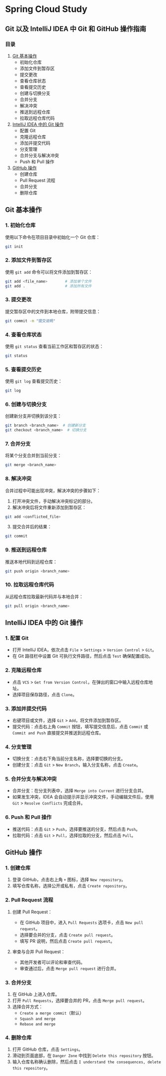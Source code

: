 # Spring Cloud Study

## Git 以及 IntelliJ IDEA 中 Git 和 GitHub 操作指南
 
### 目录

1. [Git 基本操作](#git-基本操作)
    - 初始化仓库
    - 添加文件到暂存区
    - 提交更改
    - 查看仓库状态
    - 查看提交历史
    - 创建与切换分支
    - 合并分支
    - 解决冲突
    - 推送到远程仓库
    - 拉取远程仓库代码
2. [IntelliJ IDEA 中的 Git 操作](#intellij-idea-中的-git-操作)
    - 配置 Git
    - 克隆远程仓库
    - 添加并提交代码
    - 分支管理
    - 合并分支与解决冲突
    - Push 和 Pull 操作
3. [GitHub 操作](#github-操作)
    - 创建仓库
    - Pull Request 流程
    - 合并分支
    - 删除仓库

## Git 基本操作

### 1. 初始化仓库

使用以下命令在项目目录中初始化一个 Git 仓库：

```bash
git init
```


### 2. 添加文件到暂存区

使用 `git add` 命令可以将文件添加到暂存区：

```bash
git add <file_name>        # 添加单个文件
git add .                  # 添加所有文件
```

### 3. 提交更改

提交暂存区中的文件到本地仓库，附带提交信息：

```bash
git commit -m "提交说明"
```

### 4. 查看仓库状态

使用 `git status` 查看当前工作区和暂存区的状态：

```bash
git status
```

### 5. 查看提交历史

使用 `git log` 查看提交历史：

```bash
git log
```

### 6. 创建与切换分支

创建新分支并切换到该分支：

```bash
git branch <branch_name>  # 创建新分支
git checkout <branch_name>  # 切换分支
```

### 7. 合并分支

将某个分支合并到当前分支：

```bash
git merge <branch_name>
```

### 8. 解决冲突

合并过程中可能出现冲突，解决冲突的步骤如下：

1. 打开冲突文件，手动解决冲突标记的部分。
2. 解决冲突后将文件重新添加到暂存区：

```bash
git add <conflicted_file>
```

3. 提交合并后的结果：

```bash
git commit
```

### 9. 推送到远程仓库

推送本地代码到远程仓库：

```bash
git push origin <branch_name>
```

### 10. 拉取远程仓库代码

从远程仓库拉取最新代码并与本地合并：

```bash
git pull origin <branch_name>
```

## IntelliJ IDEA 中的 Git 操作

### 1. 配置 Git

- 打开 IntelliJ IDEA，依次点击 `File` > `Settings` > `Version Control` > `Git`。
- 在 Git 路径栏中设置 Git 可执行文件路径，然后点击 `Test` 确保配置成功。

### 2. 克隆远程仓库

- 点击 `VCS` > `Get from Version Control`，在弹出的窗口中输入远程仓库地址。
- 选择项目保存路径，点击 `Clone`。

### 3. 添加并提交代码

- 右键项目或文件，选择 `Git` > `Add`，将文件添加到暂存区。
- 提交代码：点击右上角 `Commit` 按钮，填写提交信息后，点击 `Commit` 或 `Commit and Push` 直接提交并推送到远程仓库。

### 4. 分支管理

- 切换分支：点击右下角当前分支名称，选择要切换的分支。
- 创建分支：点击 `Git` > `New Branch`，输入分支名称，点击 `Create`。

### 5. 合并分支与解决冲突

- 合并分支：在分支列表中，选择 `Merge into Current` 进行分支合并。
- 如果发生冲突，IDEA 会自动提示并显示冲突文件，手动编辑文件后，使用 `Git` > `Resolve Conflicts` 完成合并。

### 6. Push 和 Pull 操作

- 推送代码：点击 `Git` > `Push`，选择要推送的分支，然后点击 `Push`。
- 拉取代码：点击 `Git` > `Pull`，选择拉取的分支，然后点击 `Pull`。

## GitHub 操作

### 1. 创建仓库

1. 登录 GitHub，点击右上角 `+` 图标，选择 `New repository`。
2. 填写仓库名称，选择公开或私有，点击 `Create repository`。

### 2. Pull Request 流程

1. 创建 Pull Request：
    - 在 GitHub 项目中，进入 `Pull Requests` 选项卡，点击 `New pull request`。
    - 选择要合并的分支，点击 `Create pull request`。
    - 填写 PR 说明，然后点击 `Create pull request`。

2. 审查与合并 Pull Request：
    - 其他开发者可以评论和审查代码。
    - 审查通过后，点击 `Merge pull request` 进行合并。

### 3. 合并分支

1. 在 GitHub 上进入仓库。
2. 打开 `Pull Requests`，选择要合并的 PR，点击 `Merge pull request`。
3. 选择合并方式：
    - `Create a merge commit`（默认）
    - `Squash and merge`
    - `Rebase and merge`

### 4. 删除仓库

1. 打开 GitHub 仓库，点击 `Settings`。
2. 滑动到页面底部，在 `Danger Zone` 中找到 `Delete this repository` 按钮。
3. 输入仓库名称确认删除，然后点击 `I understand the consequences, delete this repository`。